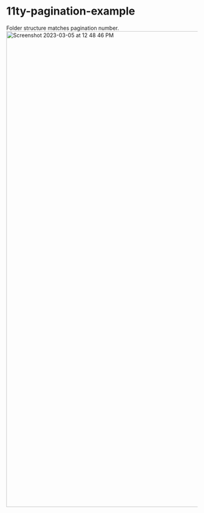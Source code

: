 # 11ty-pagination-example

Folder structure matches pagination number.
<img width="1254" alt="Screenshot 2023-03-05 at 12 48 46 PM" src="https://user-images.githubusercontent.com/216262/222977091-0deb39e1-ab11-4607-8542-f7f0abe0cf3c.png">
